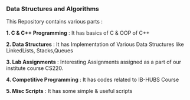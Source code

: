 ### Data Structures and Algorithms

This Repository contains various parts :

**1. C & C++ Programming** : It has basics of C & OOP of C++

**2. Data Structures** : It has Implementation of Various Data Structures like LinkedLists, Stacks,Queues

**3. Lab Assignments** : Interesting Assignments assigned as a part of our institute course CS220.

**4. Competitive Programming** : It has codes related to IB-HUBS Course

**5. Misc Scripts** : It has some simple & useful scripts

